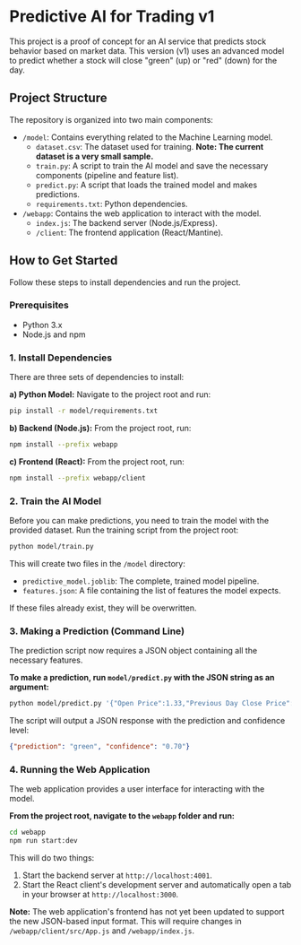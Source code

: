 # Predictive AI for Trading v1

This project is a proof of concept for an AI service that predicts stock behavior based on market data. This version (v1) uses an advanced model to predict whether a stock will close "green" (up) or "red" (down) for the day.

## Project Structure

The repository is organized into two main components:

-   `/model`: Contains everything related to the Machine Learning model.
    -   `dataset.csv`: The dataset used for training. **Note: The current dataset is a very small sample.**
    -   `train.py`: A script to train the AI model and save the necessary components (pipeline and feature list).
    -   `predict.py`: A script that loads the trained model and makes predictions.
    -   `requirements.txt`: Python dependencies.
-   `/webapp`: Contains the web application to interact with the model.
    -   `index.js`: The backend server (Node.js/Express).
    -   `/client`: The frontend application (React/Mantine).

## How to Get Started

Follow these steps to install dependencies and run the project.

### Prerequisites

-   Python 3.x
-   Node.js and npm

### 1. Install Dependencies

There are three sets of dependencies to install:

**a) Python Model:**
Navigate to the project root and run:
```bash
pip install -r model/requirements.txt
```

**b) Backend (Node.js):**
From the project root, run:
```bash
npm install --prefix webapp
```

**c) Frontend (React):**
From the project root, run:
```bash
npm install --prefix webapp/client
```

### 2. Train the AI Model

Before you can make predictions, you need to train the model with the provided dataset. Run the training script from the project root:

```bash
python model/train.py
```

This will create two files in the `/model` directory:
-   `predictive_model.joblib`: The complete, trained model pipeline.
-   `features.json`: A file containing the list of features the model expects.

If these files already exist, they will be overwritten.

### 3. Making a Prediction (Command Line)

The prediction script now requires a JSON object containing all the necessary features.

**To make a prediction, run `model/predict.py` with the JSON string as an argument:**

```bash
python model/predict.py '{"Open Price":1.33,"Previous Day Close Price":1.3,"Premarket Volume":34353,"Open Gap %":0.02,"EOD Volume":4702414,"Ticker":"AREC"}'
```

The script will output a JSON response with the prediction and confidence level:

```json
{"prediction": "green", "confidence": "0.70"}
```

### 4. Running the Web Application

The web application provides a user interface for interacting with the model.

**From the project root, navigate to the `webapp` folder and run:**

```bash
cd webapp
npm run start:dev
```

This will do two things:
1.  Start the backend server at `http://localhost:4001`.
2.  Start the React client's development server and automatically open a tab in your browser at `http://localhost:3000`.

**Note:** The web application's frontend has not yet been updated to support the new JSON-based input format. This will require changes in `/webapp/client/src/App.js` and `/webapp/index.js`.
